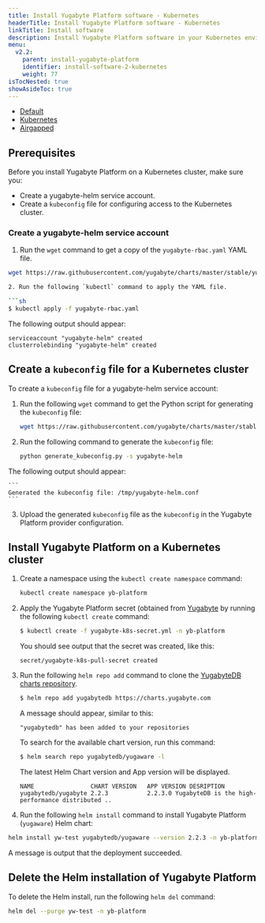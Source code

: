 ```yaml
---
title: Install Yugabyte Platform software - Kubernetes
headerTitle: Install Yugabyte Platform software - Kubernetes
linkTitle: Install software 
description: Install Yugabyte Platform software in your Kubernetes environment.
menu:
  v2.2:
    parent: install-yugabyte-platform
    identifier: install-software-2-kubernetes
    weight: 77
isTocNested: true
showAsideToc: true
---
```


<ul class="nav nav-tabs-alt nav-tabs-yb">

  <li >
    <a href="/v2.2/yugabyte-platform/install-yugabyte-platform/install-software/default" class="nav-link">
      <i class="fas fa-cloud"></i>
      Default
    </a>
  </li>

  <li>
    <a href="/v2.2/yugabyte-platform/install-yugabyte-platform/install-software/kubernetes" class="nav-link active">
      <i class="fas fa-cubes" aria-hidden="true"></i>
      Kubernetes
    </a>
  </li>

  <li >
    <a href="/v2.2/yugabyte-platform/install-yugabyte-platform/install-software/airgapped" class="nav-link">
      <i class="fas fa-unlink"></i>
      Airgapped
    </a>
  </li>

</ul>

## Prerequisites

Before you install Yugabyte Platform on a Kubernetes cluster, make sure you:

- Create a yugabyte-helm service account.
- Create a `kubeconfig` file for configuring access to the Kubernetes cluster.

### Create a yugabyte-helm service account

1. Run the `wget` command to get a copy of the `yugabyte-rbac.yaml` YAML file.

```sh
wget https://raw.githubusercontent.com/yugabyte/charts/master/stable/yugabyte/yugabyte-rbac.yaml

2. Run the following `kubectl` command to apply the YAML file.

```sh
$ kubectl apply -f yugabyte-rbac.yaml
```

The following output should appear:

```
serviceaccount "yugabyte-helm" created
clusterrolebinding "yugabyte-helm" created
```

## Create a `kubeconfig` file for a Kubernetes cluster

To create a `kubeconfig` file for a yugabyte-helm service account:

1. Run the following `wget` command to get the Python script for generating the `kubeconfig` file:

    ```sh
    wget https://raw.githubusercontent.com/yugabyte/charts/master/stable/yugabyte/generate_kubeconfig.py
    ```

2. Run the following command to generate the `kubeconfig` file:

    ```sh
    python generate_kubeconfig.py -s yugabyte-helm
    ```

The following output should appear:

    ```
    Generated the kubeconfig file: /tmp/yugabyte-helm.conf
    ```

3. Upload the generated `kubeconfig` file as the `kubeconfig` in the Yugabyte Platform provider configuration.

## Install Yugabyte Platform on a Kubernetes cluster

1. Create a namespace using the `kubectl create namespace` command:

    ```sh
    kubectl create namespace yb-platform
    ```

2. Apply the Yugabyte Platform secret (obtained from [Yugabyte](https://www.yugabyte.com/platform/#request-trial-form) by running the following `kubectl create` command:

    ```sh
    $ kubectl create -f yugabyte-k8s-secret.yml -n yb-platform
    ```

    You should see output that the secret was created, like this:

    ```
    secret/yugabyte-k8s-pull-secret created
    ```

3. Run the following `helm repo add` command to clone the [YugabyteDB charts repository](https://charts.yugabyte.com/).

    ```sh
    $ helm repo add yugabytedb https://charts.yugabyte.com
    ```

    A message should appear, similar to this:

    ```
    "yugabytedb" has been added to your repositories
    ```

    To search for the available chart version, run this command:

    ```sh
    $ helm search repo yugabytedb/yugaware -l
    ```

    The latest Helm Chart version and App version will be displayed.

    ```
    NAME               	CHART VERSION	APP VERSION	DESRIPTION
    yugabytedb/yugabyte	2.2.3        	2.2.3.0	YugabyteDB is the high-performance distributed ..
    ```

4. Run the following `helm install` command to install Yugabyte Platform (`yugaware`) Helm chart:

```sh
helm install yw-test yugabytedb/yugaware --version 2.2.3 -n yb-platform --wait
```

A message is output that the deployment succeeded.

## Delete the Helm installation of Yugabyte Platform

To delete the Helm install, run the following `helm del` command:

```sh
helm del --purge yw-test -n yb-platform
```
